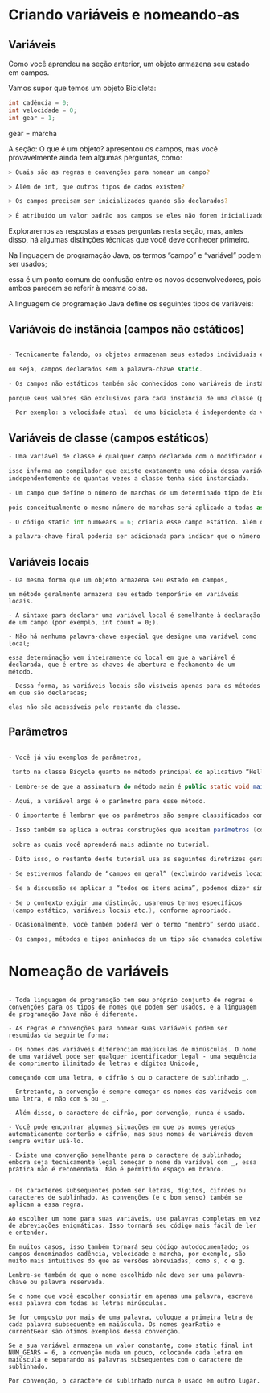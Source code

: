 # Criando variáveis e nomeando-as
 

## Variáveis

Como você aprendeu na seção anterior, um objeto armazena seu estado em campos.

Vamos supor que temos um objeto Bicicleta:

````java
int cadência = 0;
int velocidade = 0;
int gear = 1;
````
gear = marcha

A seção: O que é um objeto? apresentou os campos, mas você provavelmente ainda tem algumas perguntas, como: 


````bash
> Quais são as regras e convenções para nomear um campo?

> Além de int, que outros tipos de dados existem?

> Os campos precisam ser inicializados quando são declarados? 

> É atribuído um valor padrão aos campos se eles não forem inicializados explicitamente?

````

Exploraremos as respostas a essas perguntas nesta seção, mas, antes disso, há algumas distinções técnicas que você deve conhecer primeiro. 


Na linguagem de programação Java, os termos “campo” e “variável” podem ser usados; 

essa é um ponto comum de confusão entre os novos desenvolvedores, pois ambos parecem se referir à mesma coisa.


 A linguagem de programação Java define os seguintes tipos de variáveis:
 

##  Variáveis de instância (campos não estáticos)


````rust

- Tecnicamente falando, os objetos armazenam seus estados individuais em “campos não estáticos”,

ou seja, campos declarados sem a palavra-chave static. 

- Os campos não estáticos também são conhecidos como variáveis de instância

porque seus valores são exclusivos para cada instância de uma classe (para cada objeto, em outras palavras); 

- Por exemplo: a velocidade atual  de uma bicicleta é independente da velocidade de outra.

````

## Variáveis de classe (campos estáticos)


````python
- Uma variável de classe é qualquer campo declarado com o modificador estático; 

isso informa ao compilador que existe exatamente uma cópia dessa variável,
independentemente de quantas vezes a classe tenha sido instanciada. 

- Um campo que define o número de marchas de um determinado tipo de bicicleta pode ser marcado como estático,

pois conceitualmente o mesmo número de marchas será aplicado a todas as instâncias. 

- O código static int numGears = 6; criaria esse campo estático. Além disso,

a palavra-chave final poderia ser adicionada para indicar que o número de marchas nunca será alterado.
````

## Variáveis locais


````cobol
- Da mesma forma que um objeto armazena seu estado em campos,

um método geralmente armazena seu estado temporário em variáveis locais. 

- A sintaxe para declarar uma variável local é semelhante à declaração de um campo (por exemplo, int count = 0;). 

- Não há nenhuma palavra-chave especial que designe uma variável como local;

essa determinação vem inteiramente do local em que a variável é declarada, que é entre as chaves de abertura e fechamento de um método. 

- Dessa forma, as variáveis locais são visíveis apenas para os métodos em que são declaradas;

elas não são acessíveis pelo restante da classe.
````

## Parâmetros


````java

- Você já viu exemplos de parâmetros,

 tanto na classe Bicycle quanto no método principal do aplicativo “Hello World!”.

- Lembre-se de que a assinatura do método main é public static void main(String[] args). 

- Aqui, a variável args é o parâmetro para esse método.

- O importante é lembrar que os parâmetros são sempre classificados como “variáveis” e não como “campos”. 

- Isso também se aplica a outras construções que aceitam parâmetros (como construtores e manipuladores de exceções),

 sobre as quais você aprenderá mais adiante no tutorial.

- Dito isso, o restante deste tutorial usa as seguintes diretrizes gerais ao discutir campos e variáveis.

- Se estivermos falando de “campos em geral” (excluindo variáveis locais e parâmetros), podemos dizer simplesmente “campos”. 

- Se a discussão se aplicar a “todos os itens acima”, podemos dizer simplesmente “variáveis”.

- Se o contexto exigir uma distinção, usaremos termos específicos
 (campo estático, variáveis locais etc.), conforme apropriado.

- Ocasionalmente, você também poderá ver o termo “membro” sendo usado.

- Os campos, métodos e tipos aninhados de um tipo são chamados coletivamente de membros.

````
 

# Nomeação de variáveis

````

- Toda linguagem de programação tem seu próprio conjunto de regras e convenções para os tipos de nomes que podem ser usados, e a linguagem de programação Java não é diferente. 

- As regras e convenções para nomear suas variáveis podem ser resumidas da seguinte forma:

- Os nomes das variáveis diferenciam maiúsculas de minúsculas. O nome de uma variável pode ser qualquer identificador legal - uma sequência de comprimento ilimitado de letras e dígitos Unicode, 

começando com uma letra, o cifrão $ ou o caractere de sublinhado _.

- Entretanto, a convenção é sempre começar os nomes das variáveis com uma letra, e não com $ ou _.

- Além disso, o caractere de cifrão, por convenção, nunca é usado. 

- Você pode encontrar algumas situações em que os nomes gerados automaticamente conterão o cifrão, mas seus nomes de variáveis devem sempre evitar usá-lo. 

- Existe uma convenção semelhante para o caractere de sublinhado; embora seja tecnicamente legal começar o nome da variável com _, essa prática não é recomendada. Não é permitido espaço em branco.
  
  ````

````
- Os caracteres subsequentes podem ser letras, dígitos, cifrões ou caracteres de sublinhado. As convenções (e o bom senso) também se aplicam a essa regra. 

Ao escolher um nome para suas variáveis, use palavras completas em vez de abreviações enigmáticas. Isso tornará seu código mais fácil de ler e entender. 

Em muitos casos, isso também tornará seu código autodocumentado; os campos denominados cadência, velocidade e marcha, por exemplo, são muito mais intuitivos do que as versões abreviadas, como s, c e g.

Lembre-se também de que o nome escolhido não deve ser uma palavra-chave ou palavra reservada.
````

````
Se o nome que você escolher consistir em apenas uma palavra, escreva essa palavra com todas as letras minúsculas.

Se for composto por mais de uma palavra, coloque a primeira letra de cada palavra subsequente em maiúscula. Os nomes gearRatio e currentGear são ótimos exemplos dessa convenção.

Se a sua variável armazena um valor constante, como static final int NUM_GEARS = 6, a convenção muda um pouco, colocando cada letra em maiúscula e separando as palavras subsequentes com o caractere de sublinhado.

Por convenção, o caractere de sublinhado nunca é usado em outro lugar.
```` 
